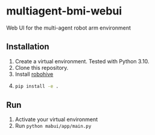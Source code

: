 # multiagent-bmi-webui
Web UI for the multi-agent robot arm environment

## Installation
1. Create a virtual environment. Tested with Python 3.10.
2. Clone this repository.
3. Install [robohive](https://github.com/dosssman/robohive/tree/multi-robot)
4. 
    ```bash
    pip install -e .
    ```

## Run
1. Activate your virtual environment
2. Run `python mabui/app/main.py`
